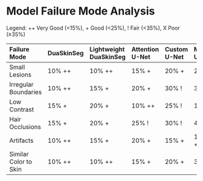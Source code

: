 # Model Failure Mode Analysis

Legend: ++ Very Good (<15%), + Good (<25%), ! Fair (<35%), X Poor (≥35%)

| Failure Mode          | DuaSkinSeg   | Lightweight DuaSkinSeg   | Attention U-Net   | Custom U-Net   | MONAI U-Net   |
|:----------------------|:-------------|:-------------------------|:------------------|:---------------|:--------------|
| Small Lesions         | 10% ++       | 10% ++                   | 15% +             | 20% +          | 25% !         |
| Irregular Boundaries  | 10% ++       | 15% +                    | 20% +             | 30% !          | 35% X         |
| Low Contrast          | 15% +        | 20% +                    | 10% ++            | 25% !          | 15% +         |
| Hair Occlusions       | 15% +        | 20% +                    | 25% !             | 30% !          | 40% X         |
| Artifacts             | 10% ++       | 15% +                    | 20% +             | 15% +          | 10% ++        |
| Similar Color to Skin | 10% ++       | 10% ++                   | 15% +             | 20% +          | 30% !         |